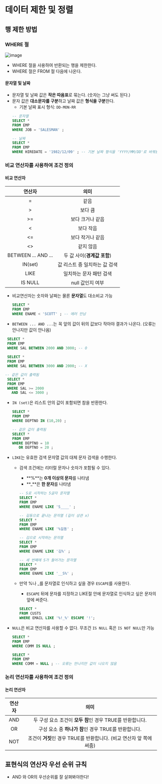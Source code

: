 # 데이터 제한 및 정렬
## 행 제한 방법
### WHERE 절
![image](https://user-images.githubusercontent.com/79209568/114258597-91b36f80-9a02-11eb-8376-1bb1fa9fafb9.png)
* WHERE 절을 사용하여 반환되는 행을 제한한다.
* WHERE 절은 FROM 절 다음에 나온다.

#### 문자열 및 날짜
* 문자열 및 날짜 값은 **작은 따옴표**로 묶는다. (숫자는 그냥 써도 된다.)
* 문자 값은 **대소문자를 구분**하고 날짜 값은 **형식을 구분**한다.
  * 기본 날짜 표시 형식: `DD-MON-RR`
  ```sql
  -- 문자열
  SELECT * 
  FROM EMP
  WHERE JOB = 'SALESMAN' ;
  
  -- 날짜
  SELECT * 
  FROM EMP 
  WHERE HIREDATE = '1982/12/09' ; -- 기본 날짜 형식을 'YYYY/MM/DD'로 바꿔놨기때문에 해당 형식으로 작성하지 않으면 오류남
  ```
  
### 비교 연산자를 사용하여 조건 정의
#### 비교 연산자
|      **연산자**     |            **의미**           |
|:-------------------:|:-----------------------------:|
|          =          | 같음                          |
|          >          | 보다 큼                       |
|          >=         | 보다 크거나 같음              |
|          <          | 보다 작음                     |
|          <=         | 보다 작거나 같음              |
|          <>         | 같지 않음                     |
| BETWEEN ... AND ... | 두 값 사이(**경계값 포함**)   |
|       IN(set)       | 값 리스트 중 일치하는 값 검색 |
|         LIKE        | 일치하는 문자 패턴 검색       |
|       IS NULL       | null 값인지 여부              |

* 비교연산자는 숫자와 날짜는 물론 **문자열**도 대소비교 가능 
  ```SQL
  SELECT *
  FROM EMP
  WHERE ENAME < 'SCOTT' ; -- 에러 안남
  ```
* `BETWEEN ... AND ...`는 꼭 앞의 값이 뒤의 값보다 작아야 결과가 나온다. (오류는 안나지만 값이 안나옴)
  
 ```SQL
  SELECT *
  FROM EMP
  WHERE SAL BETWEEN 2000 AND 3000; -- O
  
  SELECT *
  FROM EMP
  WHERE SAL BETWEEN 3000 AND 2000; -- X
 ```
 ```SQL
 -- 같은 값이 출력됨
  SELECT * 
  FROM EMP 
  WHERE SAL >= 2000
    AND SAL <= 3000 ; 
 ```

* `IN (set)`은 리스트 안의 값이 포함되면 참을 반환한다.

  ```SQL
  SELECT * 
  FROM EMP 
  WHERE DEPTNO IN (10,20) ; 
  
  -- 같은 값이 출력됨
  SELECT * 
  FROM EMP 
  WHERE DEPTNO = 10 
     OR DEPTNO = 20 ;
  ```
* `LIKE`는 유효한 검색 문자열 값의 대체 문자 검색을 수행한다.
  * 검색 조건에는 리터럴 문자나 숫자가 포함될 수 있다.
    - **%**는 **0개 이상의 문자**를 나타냄
    - **\_**은 **한 문자**를 나타냄

    ```SQL
    -- S로 시작하는 5글자 문자열
    SELECT * 
    FROM EMP 
    WHERE ENAME LIKE 'S____' ;

    -- 길동으로 끝나는 문자열 (길이 상관 x)
    SELECT * 
    FROM EMP 
    WHERE ENAME LIKE '%길동' ;
    
    -- 김으로 시작하는 문자열
    SELECT * 
    FROM EMP 
    WHERE ENAME LIKE '김%' ;
    
    -- 세 번째에 S가 들어가는 문자열
    SELECT * 
    FROM EMP 
    WHERE ENAME LIKE '__S%' ;
    ```
  * 만약 %나 \_를 문자열로 인식하고 싶을 경우 `ESCAPE`를 사용한다. 
    - `ESCAPE` 뒤에 문자를 지정하고 LIKE절 안에 문자열로 인식하고 싶은 문자의 앞에 써준다.
    
    ```SQL
    SELECT * 
    FROM CUSTS 
    WHERE EMAIL LIKE '%!_%' ESCAPE '!'; 
    ```
* `NULL`은 비교 연산자를 사용할 수 없다. 무조건 `IS NULL` 혹은 `IS NOT NULL`만 가능
  
    ```SQL
    SELECT * 
    FROM EMP 
    WHERE COMM IS NULL ;
    
    SELECT * 
    FROM EMP 
    WHERE COMM = NULL ; -- 오류는 안나지만 값이 나오지 않음
    ```
  
### 논리 연산자를 사용하여 조건 정의
#### 논리 연산자
| **연산자** |                          **의미**                         |
|:----------:|:---------------------------------------------------------:|
|     AND    | 두 구성 요소 조건이 **모두 참**인 경우 TRUE를 반환합니다. |
|     OR     | 구성 요소 중 **하나가 참**인 경우 TRUE를 반환합니다.      |
|     NOT    | 조건이 **거짓**인 경우 TRUE를 반환합니다. (비교 연산자 앞 쪽에 써줌) |

## 표현식의 연산자 우선 순위 규칙
* AND 와 OR의 우선순위를 잘 살펴봐야한다!
